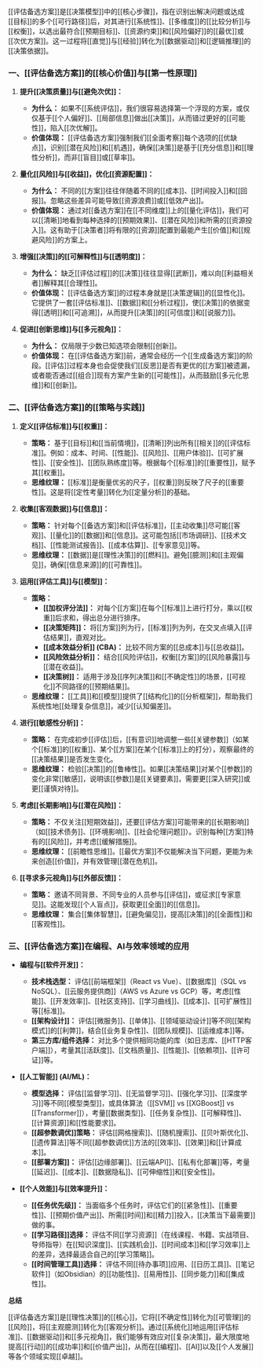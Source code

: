 [[评估备选方案]]是[[决策模型]]中的[[核心步骤]]，指在识别出解决问题或达成[[目标]]的多个[[可行路径]]后，对其进行[[系统性]]、[[多维度]]的[[比较分析]]与[[权衡]]，以选出最符合[[预期目标]]、[[资源约束]]和[[风险偏好]]的[[最优]]或[[次优方案]]。这一过程将[[直觉]]与[[经验]]转化为[[数据驱动]]和[[逻辑推理]]的[[决策依据]]。

### 一、[[评估备选方案]]的[[核心价值]]与[[第一性原理]]

1.  **提升[[决策质量]]与[[避免次优]]：**
    *   **为什么：** 如果不[[系统评估]]，我们很容易选择第一个浮现的方案，或仅仅基于[[个人偏好]]、[[局部信息]]做出[[决策]]，从而错过更好的[[可能性]]，陷入[[次优解]]。
    *   **价值体现：** [[评估备选方案]]强制我们[[全面考察]]每个选项的[[优缺点]]，识别[[潜在风险]]和[[机遇]]，确保[[决策]]是基于[[充分信息]]和[[理性分析]]，而非[[盲目]]或[[草率]]。

2.  **量化[[风险]]与[[收益]]，优化[[资源配置]]：**
    *   **为什么：** 不同的[[方案]]往往伴随着不同的[[成本]]、[[时间投入]]和[[回报]]。忽略这些差异可能导致[[资源浪费]]或[[低效产出]]。
    *   **价值体现：** 通过对[[备选方案]]在[[不同维度]]上的[[量化评估]]，我们可以[[清晰]]地看到每种选择的[[预期效果]]、[[潜在风险]]和所需的[[资源投入]]。这有助于[[决策者]]将有限的[[资源]]配置到最能产生[[价值]]和[[规避风险]]的方案上。

3.  **增强[[决策]]的[[可解释性]]与[[透明度]]：**
    *   **为什么：** 缺乏[[评估过程]]的[[决策]]往往显得[[武断]]，难以向[[利益相关者]]解释其[[合理性]]。
    *   **价值体现：** [[评估备选方案]]的过程本身就是[[决策逻辑]]的[[显性化]]。它提供了一套[[评估标准]]、[[数据]]和[[分析过程]]，使[[决策]]的依据变得[[透明]]和[[可追溯]]，从而提升[[决策]]的[[可信度]]和[[说服力]]。

4.  **促进[[创新思维]]与[[多元视角]]：**
    *   **为什么：** 仅局限于少数已知选项会限制[[创新]]。
    *   **价值体现：** 在[[评估备选方案]]前，通常会经历一个[[生成备选方案]]的阶段。[[评估]]过程本身也会促使我们[[反思]]是否有更优的[[方案]]被遗漏，或者能否通过[[组合]]现有方案产生新的[[可能性]]，从而鼓励[[多元化思维]]和[[创新]]。

### 二、[[评估备选方案]]的[[策略与实践]]

1.  **定义[[评估标准]]与[[权重]]：**
    *   **策略：** 基于[[目标]]和[[当前情境]]，[[清晰]]列出所有[[相关]]的[[评估标准]]。例如：成本、时间、[[性能]]、[[风险]]、[[用户体验]]、[[可扩展性]]、[[安全性]]、[[团队熟练度]]等。根据每个[[标准]]的[[重要性]]，赋予其[[权重]]。
    *   **思维纹理：** [[标准]]是衡量优劣的尺子，[[权重]]则反映了尺子的[[重要性]]。这是将[[定性考量]]转化为[[定量分析]]的基础。

2.  **收集[[客观数据]]与[[信息]]：**
    *   **策略：** 针对每个[[备选方案]]和[[评估标准]]，[[主动收集]]尽可能[[客观]]、[[量化]]的[[数据]]和[[信息]]。这可能包括[[市场调研]]、[[技术文档]]、[[性能测试报告]]、[[成本估算]]、[[专家意见]]等。
    *   **思维纹理：** [[数据]]是[[理性决策]]的[[燃料]]。避免[[臆测]]和[[主观偏见]]，确保[[信息来源]]的[[可靠性]]。

3.  **运用[[评估工具]]与[[模型]]：**
    *   **策略：**
        *   **[[加权评分法]]：** 对每个[[方案]]在每个[[标准]]上进行打分，乘以[[权重]]后求和，得出总分进行排序。
        *   **[[决策矩阵]]：** 将[[方案]]列为行，[[标准]]列为列，在交叉点填入[[评估结果]]，直观对比。
        *   **[[成本效益分析]] (CBA)：** 比较不同方案的[[总成本]]与[[总收益]]。
        *   **[[风险效益分析]]：** 结合[[风险评估]]，权衡[[方案]]的[[风险暴露]]与[[潜在收益]]。
        *   **[[决策树]]：** 适用于涉及[[序列决策]]和[[不确定性]]的场景，[[可视化]]不同路径的[[预期结果]]。
    *   **思维纹理：** [[工具]]和[[模型]]提供了[[结构化]]的[[分析框架]]，帮助我们系统性地[[处理复杂信息]]，减少[[认知偏差]]。

4.  **进行[[敏感性分析]]：**
    *   **策略：** 在完成初步[[评估]]后，[[有意识]]地调整一些[[关键参数]]（如某个[[标准]]的[[权重]]、某个[[方案]]在某个[[标准]]上的打分），观察最终的[[决策结果]]是否发生变化。
    *   **思维纹理：** 检验[[决策]]的[[鲁棒性]]。如果[[决策结果]]对某个[[参数]]的变化非常[[敏感]]，说明该[[参数]]是[[关键要素]]，需要更[[深入研究]]或更[[谨慎对待]]。

5.  **考虑[[长期影响]]与[[潜在风险]]：**
    *   **策略：** 不仅关注[[短期效益]]，还要[[评估方案]]可能带来的[[长期影响]]（如[[技术债务]]、[[环境影响]]、[[社会伦理问题]]）。识别每种[[方案]]特有的[[风险]]，并考虑[[缓解措施]]。
    *   **思维纹理：** [[前瞻性思维]]。[[最优方案]]不仅能解决当下问题，更能为未来创造[[价值]]，并有效管理[[潜在危机]]。

6.  **[[寻求多元视角]]与[[外部反馈]]：**
    *   **策略：** 邀请不同背景、不同专业的人员参与[[评估]]，或征求[[专家意见]]。这能发现[[个人盲点]]，获取更[[全面]]的[[信息]]。
    *   **思维纹理：** 集合[[集体智慧]]，[[避免偏见]]，提高[[决策]]的[[全面性]]和[[客观性]]。

### 三、[[评估备选方案]]在编程、AI与效率领域的应用

*   **编程与[[软件开发]]：**
    *   **技术栈选型：** 评估[[前端框架]]（React vs Vue）、[[数据库]]（SQL vs NoSQL）、[[云服务提供商]]（AWS vs Azure vs GCP）等，考虑[[性能]]、[[开发效率]]、[[社区支持]]、[[学习曲线]]、[[成本]]、[[可扩展性]]等[[标准]]。
    *   **[[架构设计]]：** 评估[[微服务]]、[[单体]]、[[领域驱动设计]]等不同[[架构模式]]的[[利弊]]，结合[[业务复杂性]]、[[团队规模]]、[[运维成本]]等。
    *   **第三方库/组件选择：** 对比多个提供相同功能的库（如日志库、[[HTTP客户端]]），考量其[[活跃度]]、[[文档质量]]、[[性能]]、[[依赖项]]、[[许可证]]等。

*   **[[人工智能]] (AI/ML)：**
    *   **模型选择：** 评估[[监督学习]]、[[无监督学习]]、[[强化学习]]、[[深度学习]]等不同[[模型类型]]，或具体算法（[[SVM]] vs [[XGBoost]] vs [[Transformer]]），考量[[数据类型]]、[[任务复杂性]]、[[可解释性]]、[[计算资源]]和[[性能要求]]。
    *   **[[超参数调优]]策略：** 评估[[网格搜索]]、[[随机搜索]]、[[贝叶斯优化]]、[[遗传算法]]等不同[[超参数调优]]方法的[[效率]]、[[效果]]和[[计算成本]]。
    *   **[[部署方案]]：** 评估[[边缘部署]]、[[云端API]]、[[私有化部署]]等，考量[[延迟]]、[[成本]]、[[数据隐私]]、[[可伸缩性]]和[[安全性]]。

*   **[[个人效能]]与[[效率提升]]：**
    *   **[[任务优先级]]：** 当面临多个任务时，评估它们的[[紧急性]]、[[重要性]]、[[预期价值产出]]、所需[[时间]]和[[精力]]投入，[[决策当下最需要]]做的事。
    *   **[[学习路径]]选择：** 评估不同[[学习资源]]（在线课程、书籍、实战项目、导师指导）在[[知识深度]]、[[实践机会]]、[[时间成本]]和[[学习效率]]上的差异，选择最适合自己的[[学习策略]]。
    *   **[[时间管理工具]]选择：** 评估不同[[待办事项]]应用、[[日历工具]]、[[笔记软件]]（如Obsidian）的[[功能性]]、[[易用性]]、[[同步能力]]和[[集成性]]。

**总结**

[[评估备选方案]]是[[理性决策]]的[[核心]]，它将[[不确定性]]转化为[[可管理]]的[[风险]]，将[[主观臆测]]转化为[[客观分析]]。通过[[系统化]]地运用[[评估标准]]、[[数据驱动]]和[[多元视角]]，我们能够有效应对[[复杂决策]]，最大限度地提高[[行动]]的[[成功率]]和[[价值产出]]，从而在[[编程]]、[[AI]]以及[[个人发展]]等各个领域实现[[卓越]]。